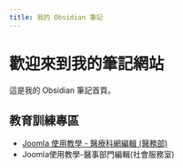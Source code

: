 ```yaml
---
title: 我的 Obsidian 筆記
---
```

<!DOCTYPE html>
<html>
<head>
  <meta charset="UTF-8">
  <title>Peter Tseng Obsidian Notes</title>
</head>
<body>
  <h1>歡迎來到我的筆記網站</h1>
  <p>這是我的 Obsidian 筆記首頁。</p>
</body>

</html>


## 教育訓練專區
- [Joomla 使用教學 - 醫療科網編輯 (醫務部)](medical-web-design_v0521.md)
- Joomla使用教學-醫事部門編輯(社會服務室)